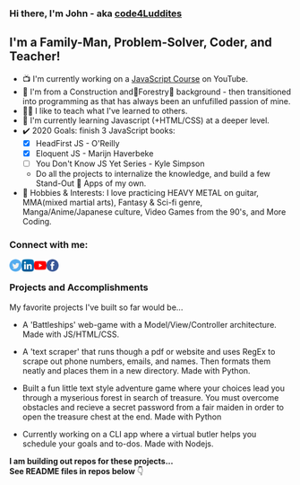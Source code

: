 <!-- Github Profile - update projects, sych latest blog posts and YT vids -->

### Hi there, I'm John - aka [code4Luddites](https://www.youtube.com/channel/UCQFaF3k36gREt5hA7BmCjpQ?view_as=subscriber) 

## I'm a Family-Man, Problem-Solver, Coder, and Teacher!

- 📺 I'm currently working on a [JavaScript Course](https://www.youtube.com/channel/UCQFaF3k36gREt5hA7BmCjpQ?view_as=subscriber/) on YouTube.
- 👷 I'm from a Construction and🌱Forestry🌳 background - then transitioned into programming as that has always been an unfufilled passion of mine.
- 👨‍🏫 I like to teach what I've learned to others.
- 📖 I'm currently learning Javascript (+HTML/CSS) at a deeper level.
- ✔️ 2020 Goals: finish 3 JavaScript books:</br> 
    - [x] HeadFirst JS - O'Reilly
    - [x] Eloquent JS - Marijn Haverbeke
    - [ ] You Don't Know JS Yet Series - Kyle Simpson</br>
    - Do all the projects to internalize the knowledge, and build a few Stand-Out 🤩 Apps of my own.
- 🎸 Hobbies & Interests: I love practicing HEAVY METAL on guitar, MMA(mixed martial arts), Fantasy & Sci-fi genre, Manga/Anime/Japanese culture, Video Games from the 90's, and More Coding.


<!--  put social contacts here -->
### Connect with me:

[<img align="left" alt="twitter" width="22px" src="twitter.png">](https://twitter.com/john_mckirdy)
[<img align="left" alt="linkedIn" width="22px" src="linkedin.png">](https://www.linkedin.com/in/john-mckirdy-a342861b8/?trk=people-guest_people_search-card&originalSubdomain=ca)
[<img align="left" alt="youTube" width="22px" src="youtube.png">](https://www.youtube.com/channel/UCQFaF3k36gREt5hA7BmCjpQ?view_as=subscriber)
[<img align="left" alt="facebook" width="22px" src="facebook.png">](https://www.facebook.com/johnsblog.org)
</br>

<!-- projects obviously -->
### Projects and Accomplishments

My favorite projects I've built so far would be...

- A 'Battleships' web-game with a Model/View/Controller architecture. Made with JS/HTML/CSS.

- A 'text scraper' that runs though a pdf or website and uses RegEx to scrape out phone numbers, emails, and names. Then formats them neatly and places them in a new directory. Made with Python.

- Built a fun little text style adventure game where your choices lead you through a myserious forest in search of treasure. You must overcome obstacles and recieve a secret password from a fair maiden in order to open the treasure chest at the end. Made with Python

- Currently working on a CLI app where a virtual butler helps you schedule your goals and to-dos. Made with Nodejs.

**I am building out repos for these projects...</br> 
See README files in repos below** 👇

<br/>
<br/>